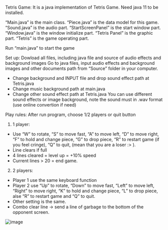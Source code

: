 Tetris Game:
It is a java implementation of Tetris Game.
Need java 11 to be installed.

“Main.java” is the main class.
“Piece.java” is the data model for this game.
“Sound.java” is the audio part.
“StartScreenPanel” is the start window part.
“Window.java” is the window initialize part.
“Tetris Panel” is the graphic part.
“Tetris” is the game operating part.

Run “main.java” to start the game

Set up:
Dowload all files, including java file and source of audio effects and background images
Go to java files, input audio effects and background images and other documents path from “Source” folder in your computer. 
-	Change background and INPUT file and drop sound effect path at Tetris.java
-	Change music background path at main.java
-	Change other sound effect path at Tetris.java
You can use different sound effects or image background, note the sound must in .wav format (use online convertion if need)


Play rules:
After run program, choose 1/2 players or quit button
1)	1 player:
-	Use “W” to rotate, “S” to move fast, “A” to move left, “D” to move right, “F” to hold and change piece, “G” to drop piece, “R” to restart game (if you feel cringe), “Q” to quit, (mean that you are a loser :> ).
-	Line clears if full
-	4 lines cleared = level up = +10% speed
-	Current lines > 20 = end game.

2)	2 players:
-	Player 1 use the same keyboard function
-	Player 2 use “Up” to rotate, “Down” to move fast, “Left” to move left, “Right” to move right, “K” to hold and change piece, “L” to drop piece, alse “R” to restart game and “Q” to quit.
-	Other setting is the same.
-	Combo clear line -> send a line of garbage to the bottom of the opponent screen.

![image](https://github.com/jungsnow/Term-project/assets/60716670/32c5e0fb-6079-48d3-ad1b-44ca88cb8ce6)
